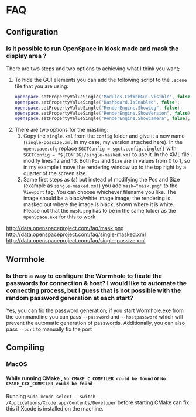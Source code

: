# FAQ
## Configuration
### Is it possible to run OpenSpace in kiosk mode and mask the display area ?
There are two steps and two options to achieving what I think you want;
  1. To hide the GUI elements you can add the following script to the `.scene` file that you are using:
     ```lua
     openspace.setPropertyValueSingle('Modules.CefWebGui.Visible', false);
     openspace.setPropertyValueSingle('Dashboard.IsEnabled', false);
     openspace.setPropertyValueSingle("RenderEngine.ShowLog", false);
     openspace.setPropertyValueSingle("RenderEngine.ShowVersion", false);
     openspace.setPropertyValueSingle("RenderEngine.ShowCamera", false);
     ```
  1. There are two options for the masking:
     1. Copy the `single.xml` from the `config` folder and give it a new name (`single-possize.xml` in my case; my version attached here). In the `openspace.cfg` replace `SGCTConfig = sgct.config.single{}` with `SGCTConfig = "${CONFIG}/single-masked.xml` to use it. In the XML file modify lines 12 and 13. Both `Pos` and `Size` are in values from 0 to 1, so in my example i move the rendering window up to the top right by a quarter of the screen size.
     1. Same first steps as (a) but instead of modifying the Pos and Size (example as `single-masked.xml`) you add `mask="mask.png"` to the `Viewport` tag. You can choose whichever filename you like. The image should be a black/white image image; the rendering is masked out where the image is black, shown where it is white. Please not that the `mask.png` has to be in the same folder as the `OpenSpace.exe` for this to work

http://data.openspaceproject.com/faq/mask.png
http://data.openspaceproject.com/faq/single-masked.xml
http://data.openspaceproject.com/faq/single-possize.xml

## Wormhole
### Is there a way to configure the Wormhole to fixate the passwords for connection & host? I would like to automate the connecting process, but I guess that is not possible with the random password generation at each start?
Yes, you can fix the password generation; if you start Wormhole.exe from the commandline you can pass `--password` and `--hostpassword` which will prevent the automatic generation of passwords. Additionally, you can also pass `--port` to manually fix the port

## Compiling
### MacOS
#### While running CMake , `No CMAKE_C_COMPILER could be found` or `No CMAKE_CXX_COMPILER could be found`
Running
`sudo xcode-select --switch /Applications/Xcode.app/Contents/Developer`
before starting CMake can fix this if Xcode is installed on the machine.
